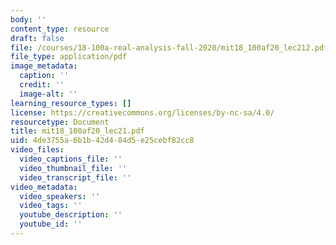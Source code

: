 ```yaml
---
body: ''
content_type: resource
draft: false
file: /courses/18-100a-real-analysis-fall-2020/mit18_100af20_lec212.pdf
file_type: application/pdf
image_metadata:
  caption: ''
  credit: ''
  image-alt: ''
learning_resource_types: []
license: https://creativecommons.org/licenses/by-nc-sa/4.0/
resourcetype: Document
title: mit18_100af20_lec21.pdf
uid: 4de3755a-6b1b-42d4-84d5-e25cebf82cc8
video_files:
  video_captions_file: ''
  video_thumbnail_file: ''
  video_transcript_file: ''
video_metadata:
  video_speakers: ''
  video_tags: ''
  youtube_description: ''
  youtube_id: ''
---
```

